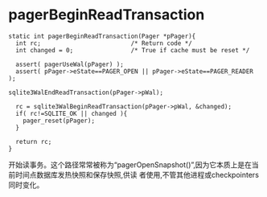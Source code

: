 # pagerBeginReadTransaction
    static int pagerBeginReadTransaction(Pager *pPager){
      int rc;                         /* Return code */
      int changed = 0;                /* True if cache must be reset */

      assert( pagerUseWal(pPager) );
      assert( pPager->eState==PAGER_OPEN || pPager->eState==PAGER_READER );

    sqlite3WalEndReadTransaction(pPager->pWal);

      rc = sqlite3WalBeginReadTransaction(pPager->pWal, &changed);
      if( rc!=SQLITE_OK || changed ){
        pager_reset(pPager);
      }

      return rc;
    }
开始读事务。这个路径常常被称为“pagerOpenSnapshot()”,因为它本质上是在当前时间点数据库发热快照和保存快照,供读
者使用,不管其他进程或checkpointers同时变化。
